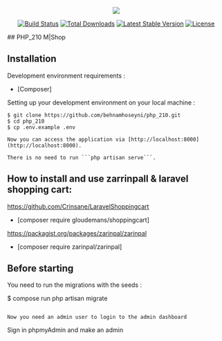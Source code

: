 <p align="center"><img src="https://laravel.com/assets/img/components/logo-laravel.svg"></p>

<p align="center">
<a href="https://travis-ci.org/laravel/framework"><img src="https://travis-ci.org/laravel/framework.svg" alt="Build Status"></a>
<a href="https://packagist.org/packages/laravel/framework"><img src="https://poser.pugx.org/laravel/framework/d/total.svg" alt="Total Downloads"></a>
<a href="https://packagist.org/packages/laravel/framework"><img src="https://poser.pugx.org/laravel/framework/v/stable.svg" alt="Latest Stable Version"></a>
<a href="https://packagist.org/packages/laravel/framework"><img src="https://poser.pugx.org/laravel/framework/license.svg" alt="License"></a>
</p>
## PHP_210 M|Shop


## Installation

Development environment requirements :
- [Composer]

Setting up your development environment on your local machine :
```
$ git clone https://github.com/behnamhoseyni/php_210.git
$ cd php_210
$ cp .env.example .env
  
Now you can access the application via [http://localhost:8000](http://localhost:8000).

There is no need to run ```php artisan serve```.
```
## How to install and use zarrinpall & laravel shopping cart:

https://github.com/Crinsane/LaravelShoppingcart
  - [composer require gloudemans/shoppingcart]
  
https://packagist.org/packages/zarinpal/zarinpal
  - [composer require zarinpal/zarinpal]

## Before starting
You need to run the migrations with the seeds :

$ compose run php artisan migrate 
```

Now you need an admin user to login to the admin dashboard
```
Sign in phpmyAdmin and make an admin
